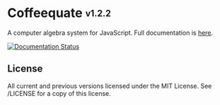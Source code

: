 Coffeequate <sub><sup>v1.2.2</sup></sub>
=============================

A computer algebra system for JavaScript. Full documentation is [here](http://coffeequate.readthedocs.org).

[![Documentation Status](https://readthedocs.org/projects/coffeequate/badge/?version=latest)](https://readthedocs.org/projects/coffeequate/?badge=latest)

## License
All current and previous versions licensed under the MIT License. See /LICENSE for a copy of this license.
